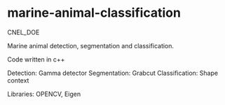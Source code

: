 # marine-animal-classification
CNEL_DOE

Marine animal detection, segmentation and classification.

Code written in c++

Detection: Gamma detector
Segmentation: Grabcut
Classification: Shape context

Libraries: OPENCV, Eigen
